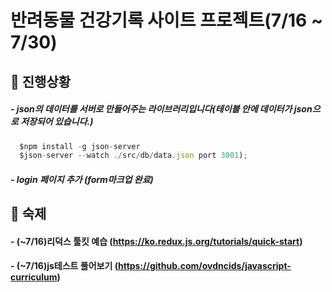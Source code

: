 # 반려동물 건강기록 사이트 프로젝트(7/16 ~ 7/30)

## 💬 진행상황 

##### - json의 데이터를 서버로 만들어주는 라이브러리입니다(테이블 안에 데이터가 json으로 저장되어 있습니다.) 
```javascript
  $npm install -g json-server
  $json-server --watch ./src/db/data.json port 3001);
```

##### - login 페이지 추가 (form마크업 완료)

## 💬 숙제
#### - (~7/16)리덕스 툴킷 예습 (https://ko.redux.js.org/tutorials/quick-start)
#### - (~7/16)js테스트 풀어보기 (https://github.com/ovdncids/javascript-curriculum)



